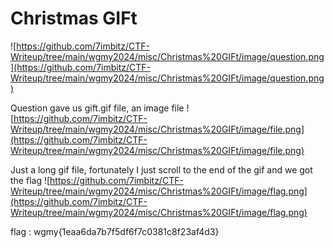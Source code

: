 # Christmas GIFt

![https://github.com/7imbitz/CTF-Writeup/tree/main/wgmy2024/misc/Christmas%20GIFt/image/question.png](https://github.com/7imbitz/CTF-Writeup/tree/main/wgmy2024/misc/Christmas%20GIFt/image/question.png)

Question gave us gift.gif file, an image file
![https://github.com/7imbitz/CTF-Writeup/tree/main/wgmy2024/misc/Christmas%20GIFt/image/file.png](https://github.com/7imbitz/CTF-Writeup/tree/main/wgmy2024/misc/Christmas%20GIFt/image/file.png)

Just a long gif file, fortunately I just scroll to the end of the gif and we got the flag
![https://github.com/7imbitz/CTF-Writeup/tree/main/wgmy2024/misc/Christmas%20GIFt/image/flag.png](https://github.com/7imbitz/CTF-Writeup/tree/main/wgmy2024/misc/Christmas%20GIFt/image/flag.png)

flag : wgmy{1eaa6da7b7f5df6f7c0381c8f23af4d3}